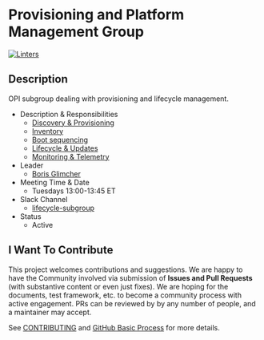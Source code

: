 # Provisioning and Platform Management Group

[![Linters](https://github.com/opiproject/opi-prov-life/actions/workflows/linters.yml/badge.svg)](https://github.com/opiproject/opi-prov-life/actions/workflows/linters.yml)

## Description

OPI subgroup dealing with provisioning and lifecycle management.

* Description & Responsibilities
  * [Discovery & Provisioning](PROVISIONING.md)
  * [Inventory](INVENTORY.md)
  * [Boot sequencing](BOOTSEQ.md)
  * [Lifecycle & Updates](LIFECYCLE.md)
  * [Monitoring & Telemetry](MONITORING.md)
* Leader
  * [Boris Glimcher](https://github.com/glimchb)
* Meeting Time & Date
  * Tuesdays 13:00-13:45 ET
* Slack Channel
  * [lifecycle-subgroup](https://opi-project.slack.com/archives/C0342L6T7EC)
* Status
  * Active

## I Want To Contribute

This project welcomes contributions and suggestions.  We are happy to have the Community involved via submission of **Issues and Pull Requests** (with substantive content or even just fixes). We are hoping for the documents, test framework, etc. to become a community process with active engagement.  PRs can be reviewed by by any number of people, and a maintainer may accept.

See [CONTRIBUTING](https://github.com/opiproject/opi/blob/main/CONTRIBUTING.md) and [GitHub Basic Process](https://github.com/opiproject/opi/blob/main/doc-github-rules.md) for more details.
